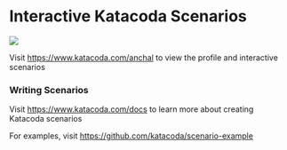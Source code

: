 # Interactive Katacoda Scenarios

[![](http://shields.katacoda.com/katacoda/anchal/count.svg)](https://www.katacoda.com/anchal "Get your profile on Katacoda.com")

Visit https://www.katacoda.com/anchal to view the profile and interactive scenarios

### Writing Scenarios
Visit https://www.katacoda.com/docs to learn more about creating Katacoda scenarios

For examples, visit https://github.com/katacoda/scenario-example
